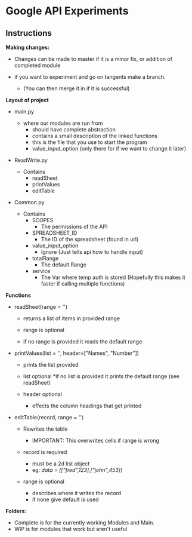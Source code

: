 # Google API Experiments

## Instructions

**Making changes:**
* Changes can be made to master if it is a minor fix, or addition of completed module

* if you want to experiment and go on tangents make a branch. 
  * (You can then merge it in if it is successful)

**Layout of project**
* main.py 
  * where our modules are run from
    * should have complete abstraction
    * contains a small description of the linked functions
    * this is the file that you use to start the program
    * value_input_option (only there for if we want to change it later)
    
* ReadWrite.py
  * Contains
    * readSheet
    * printValues
    * editTable
* Common.py
  * Contains
    * SCOPES
      * The permissions of the API
    * SPREADSHEET_ID
      * The ID of the spreadsheet (found in url)
    * value_input_option
      * Ignore (Just tells api how to handle input)
    * totalRange
    	* The default Range
    * service
      * The Var where temp auth is stored (Hopefully this makes it faster if calling multiple functions)

**Functions**
* readSheet(range = '')
	
	* returns a list of items in provided range
	
	* range is optional
	* if no range is provided it reads the default range

* printValues(list = '', header=["Names", "Number"])

	* prints the list provided
	
	* list optional
	  *if no list is provided it prints the default range (see readSheet)

	* header optional
	  * effects the column headings that get printed

* editTable(record, range = '')

	* Rewrites the table
	  * IMPORTANT: This overwrites cells if range is wrong

	* record is required
	  * must be a 2d list object
	  * eg: *data = [["fred",123],["john",453]]*

	* range is optional
	  * describes where it writes the record
	  * if none give default is used

**Folders:**
* Complete is for the currently working Modules and Main.
* WIP is for modules that work but aren't useful
